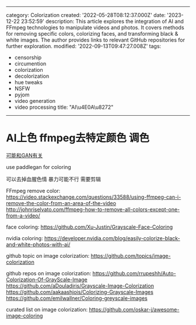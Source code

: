 ------
category: Colorization
created: '2022-05-28T08:12:37.000Z'
date: '2023-12-22 23:52:59'
description: This article explores the integration of AI and FFmpeg technologies to
  manipulate videos and photos. It covers methods for removing specific colors, colorizing
  faces, and transforming black & white images. The author provides links to relevant
  GitHub repositories for further exploration.
modified: '2022-09-13T09:47:27.008Z'
tags:
- censorship
- circumention
- colorization
- decolorization
- hue tweaks
- NSFW
- pyjom
- video generation
- video processing
title: "AI\u4E0A\u8272"
------

# AI上色 ffmpeg去特定颜色 调色

[可能和GAN有关](https://aistudio.baidu.com/aistudio/projectdetail/1161285?channelType=0&channel=0)

use paddlegan for coloring

可以去掉血腥色情 暴力可能不行 需要剪辑

FFmpeg remove color:
https://video.stackexchange.com/questions/33588/using-ffmpeg-can-i-remove-the-color-from-an-area-of-the-video
http://johnriselvato.com/ffmpeg-how-to-remove-all-colors-except-one-from-a-video/

face coloring:
https://github.com/Xu-Justin/Grayscale-Face-Coloring

nvidia coloring:
https://developer.nvidia.com/blog/easily-colorize-black-and-white-photos-with-ai/

github topic on image colorization:
https://github.com/topics/image-colorization

github repos on image colorization:
https://github.com/rrupeshh/Auto-Colorization-Of-GrayScale-Image
https://github.com/aDouladiris/Grayscale-Image-Colorization
https://github.com/aakaashjois/Colorizing-Grayscale-Images
https://github.com/emilwallner/Coloring-greyscale-images

curated list on image colorization:
https://github.com/oskar-j/awesome-image-coloring
